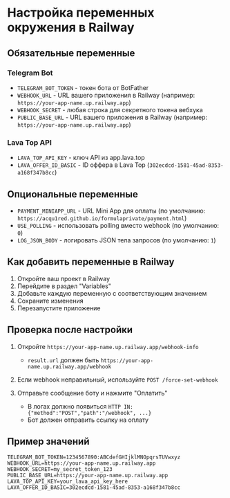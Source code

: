 # Настройка переменных окружения в Railway

## Обязательные переменные

### Telegram Bot
- `TELEGRAM_BOT_TOKEN` - токен бота от BotFather
- `WEBHOOK_URL` - URL вашего приложения в Railway (например: `https://your-app-name.up.railway.app`)
- `WEBHOOK_SECRET` - любая строка для секретного токена вебхука
- `PUBLIC_BASE_URL` - URL вашего приложения в Railway (например: `https://your-app-name.up.railway.app`)

### Lava Top API
- `LAVA_TOP_API_KEY` - ключ API из app.lava.top
- `LAVA_OFFER_ID_BASIC` - ID оффера в Lava Top (`302ecdcd-1581-45ad-8353-a168f347b8cc`)

## Опциональные переменные
- `PAYMENT_MINIAPP_URL` - URL Mini App для оплаты (по умолчанию: `https://acqu1red.github.io/formulaprivate/payment.html`)
- `USE_POLLING` - использовать polling вместо webhook (по умолчанию: `0`)
- `LOG_JSON_BODY` - логировать JSON тела запросов (по умолчанию: `1`)

## Как добавить переменные в Railway

1. Откройте ваш проект в Railway
2. Перейдите в раздел "Variables"
3. Добавьте каждую переменную с соответствующим значением
4. Сохраните изменения
5. Перезапустите приложение

## Проверка после настройки

1. Откройте `https://your-app-name.up.railway.app/webhook-info`
   - `result.url` должен быть `https://your-app-name.up.railway.app/webhook`

2. Если webhook неправильный, используйте `POST /force-set-webhook`

3. Отправьте сообщение боту и нажмите "Оплатить"
   - В логах должно появиться `HTTP IN: {"method":"POST","path":"/webhook", ...}`
   - Бот должен отправить ссылку на оплату

## Пример значений

```
TELEGRAM_BOT_TOKEN=1234567890:ABCdefGHIjklMNOpqrsTUVwxyz
WEBHOOK_URL=https://your-app-name.up.railway.app
WEBHOOK_SECRET=my_secret_token_123
PUBLIC_BASE_URL=https://your-app-name.up.railway.app
LAVA_TOP_API_KEY=your_lava_api_key_here
LAVA_OFFER_ID_BASIC=302ecdcd-1581-45ad-8353-a168f347b8cc
```
